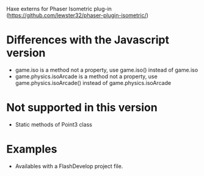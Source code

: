 Haxe externs for Phaser Isometric plug-in (https://github.com/lewster32/phaser-plugin-isometric/)

Differences with the Javascript version
=======================================

- game.iso is a method not a property, use game.iso() instead of game.iso
- game.physics.isoArcade is a method not a property, use game.physics.isoArcade() instead of game.physics.isoArcade

Not supported in this version
=============================

- Static methods of Point3 class 

Examples
========

- Availables with a FlashDevelop project file.
